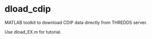# dload_cdip
MATLAB toolkit to download CDIP data directly from THREDDS server. 

Use dload_EX.m for tutorial.



